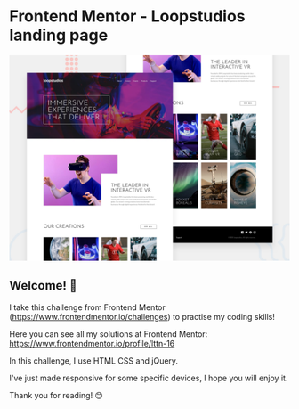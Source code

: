 # Frontend Mentor - Loopstudios landing page

![Design preview for the Loopstudios landing page coding challenge](./design/desktop-preview.jpg)

## Welcome! 👋

I take this challenge from Frontend Mentor (https://www.frontendmentor.io/challenges) to practise my coding skills!

Here you can see all my solutions at Frontend Mentor: https://www.frontendmentor.io/profile/lttn-16

In this challenge, I use HTML CSS and jQuery.

I've just made responsive for some specific devices, I hope you will enjoy it.

Thank you for reading! 😊

